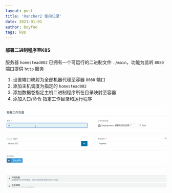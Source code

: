 ```yaml
---
layout: post
title: 'Rancher2 使用记录'
date: 2021-01-01
author: boyfoo
tags: k8s
---
```


#### 部署二进制程序至K8S

服务器 `homestead002` 已拥有一个可运行的二进制文件 `./main`，功能为监听 `8080` 端口提供 `http` 服务

1. 设置端口映射为全部机器代理至容器 `8080` 端口
2. 添加主机调度为指定的 `homestead002`
3. 添加数据卷指定主机二进制程序所在目录映射至容器
4. 添加入口/命令 指定工作目录和运行程序 

<img src="/assets/img/post/rancher2/001.gif">